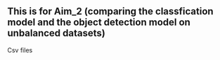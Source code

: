 ## This is for Aim_2 (comparing the classfication model and the object detection model on unbalanced datasets)
Csv files
